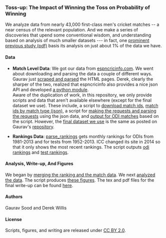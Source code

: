 ### Toss-up: The Impact of Winning the Toss on Probability of Winning

We analyze data from nearly 43,000 first-class men's cricket matches -- a near census of the relevant population. And we make a series of discoveries that upend some conventional wisdom, and understanding based on analysis of much smaller datasets --- in fact, one [prominent previous study (pdf)](http://people.stat.sfu.ca/~tim/papers/cricket.pdf) basis its analysis on just about 1% of the data we have.

#### Data

* **Match Level Data**: We got our data from [espncricinfo.com](http://espncricinfo.com). We went about downloading and parsing the data a couple of different ways. Gaurav just [scraped and parsed](https://github.com/soodoku/get-cricket-data) the HTML pages. Derek, clearly the sharper of the two, realized that espncricinfo also provides a nice json API and developed [a python module](https://github.com/dwillis/python-espncricinfo).  
Aware of the duplication of work, in this repository, we only provide scripts and data that aren't available elsewhere (except for the final dataset we use). These include, a script to [download match ids](scripts/01a_download_match_data.py), [match ids by match type (json)](data/json/), a script for [making the requests and parsing the requests](scripts/02_parse_cric.py) using the json data, and [output for ODI matches](data/odi_partial.csv) based on the script. However, the [final dataset we use](data/final_output.csv) is the same as posted on Gaurav's [repository](https://github.com/soodoku/get-cricket-data).

* **Rankings Data**: [parse_rankings](scripts/03_parse_rankings.py) gets monthly rankings for ODIs from 1981-2013 and for tests from 1952-2013. ICC changed its site in 2014 so that it only shows the most recent rankings. The script outputs [odi rankings](data/rankings_odi.csv) and [test rankings](data/rankings_test.csv).

#### Analysis, Write-up, And Figures

We began by [merging the ranking and the match data](scripts/04_merge_ranking_grounds_data.R). We next [analyzed the data](scripts/05_cricket.R). The script produces [these figures](figs/). The tex and pdf files for the final write-up can be found [here](write_up/).

#### Authors

Gaurav Sood and Derek Willis

#### License

Scripts, figures, and writing are released under [CC BY 2.0](https://creativecommons.org/licenses/by/2.0/).
